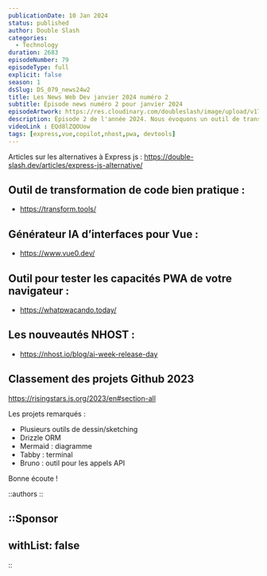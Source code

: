 ```yaml
---
publicationDate: 10 Jan 2024
status: published
author: Double Slash
categories:
  - Technology
duration: 2683
episodeNumber: 79
episodeType: full
explicit: false
season: 1
dsSlug: DS_079_news24w2
title: Les News Web Dev janvier 2024 numéro 2
subtitle: Épisode news numéro 2 pour janvier 2024
episodeArtwork: https://res.cloudinary.com/doubleslash/image/upload/v1704833013/episode/ART_79_bhk2bt.png
description: Épisode 2 de l'année 2024. Nous évoquons un outil de transformation bien pratique, un générateur d'interfaces pour Vue en mode IA, une web app pour tester les capacités PWA de votre navigateur, les nouveautés NHOST et le classement des projets Github 2023.
videoLink : EQd8lZQOUow
tags: [express,vue,copilot,nhost,pwa, devtools]
---
```

Articles sur les alternatives à Express js : <https://double-slash.dev/articles/express-js-alternative/>


## Outil de transformation de code bien pratique :

- <https://transform.tools/>


## Générateur IA d’interfaces pour Vue :

- <https://www.vue0.dev/>

## Outil pour tester les capacités PWA de votre navigateur :

- <https://whatpwacando.today/>

## Les nouveautés NHOST :

- <https://nhost.io/blog/ai-week-release-day>

## Classement des projets Github 2023

<https://risingstars.js.org/2023/en#section-all>

Les projets remarqués :

- Plusieurs outils de dessin/sketching
- Drizzle ORM
- Mermaid : diagramme
- Tabby : terminal
- Bruno : outil pour les appels API


Bonne écoute !

::authors
::

::Sponsor
---
withList: false
---
::
